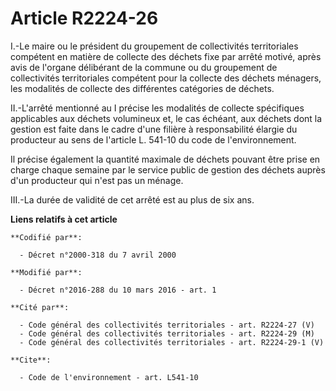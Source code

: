 # Article R2224-26

I.-Le maire ou le président du groupement de collectivités territoriales compétent en matière de collecte des déchets fixe
par arrêté motivé, après avis de l'organe délibérant de la commune ou du groupement de collectivités territoriales compétent
pour la collecte des déchets ménagers, les modalités de collecte des différentes catégories de déchets. 

II.-L'arrêté mentionné au I précise les modalités de collecte spécifiques applicables aux déchets volumineux et, le cas
échéant, aux déchets dont la gestion est faite dans le cadre d'une filière à responsabilité élargie du producteur au sens de
l'article L. 541-10 du code de l'environnement. 

Il précise également la quantité maximale de déchets pouvant être prise en charge chaque semaine par le service public de
gestion des déchets auprès d'un producteur qui n'est pas un ménage. 

III.-La durée de validité de cet arrêté est au plus de six ans.

**Liens relatifs à cet article**

	**Codifié par**:

	  - Décret n°2000-318 du 7 avril 2000

	**Modifié par**:

	  - Décret n°2016-288 du 10 mars 2016 - art. 1

	**Cité par**:

	  - Code général des collectivités territoriales - art. R2224-27 (V)
	  - Code général des collectivités territoriales - art. R2224-29 (M)
	  - Code général des collectivités territoriales - art. R2224-29-1 (V)

	**Cite**:

	  - Code de l'environnement - art. L541-10
